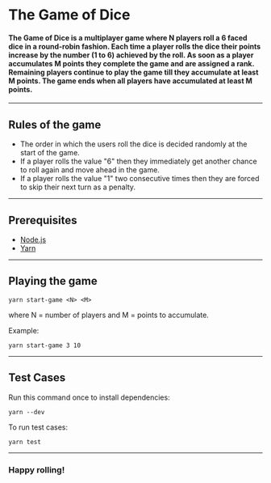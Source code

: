# The Game of Dice
#### The Game of Dice is a multiplayer game where N players roll a 6 faced dice in a round-robin fashion. Each time a player rolls the dice their points increase by the number (1 to 6) achieved by the roll. As soon as a player accumulates M points they complete the game and are assigned a rank. Remaining players continue to play the game till they accumulate at least M points. The game ends when all players have accumulated at least M points.
---
## Rules of the game
- The order in which the users roll the dice is decided randomly at the start of the game.
- If a player rolls the value "6" then they immediately get another chance to roll again and move
ahead in the game.
- If a player rolls the value "1" two consecutive times then they are forced to skip their next turn
as a penalty.
---
## Prerequisites
- [Node.js]
- [Yarn]
---
## Playing the game
```
yarn start-game <N> <M>
```
where N = number of players and M = points to accumulate.

Example:
```
yarn start-game 3 10
```
---
## Test Cases
Run this command once to install dependencies:
```
yarn --dev
```
To run test cases:
```
yarn test
```
---
### Happy rolling!

[Node.js]: <https://nodejs.org/en/>
[Yarn]: <https://yarnpkg.com/lang/en/>
